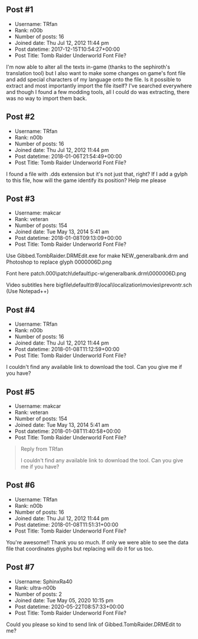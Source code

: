## Post #1
- Username: TRfan
- Rank: n00b
- Number of posts: 16
- Joined date: Thu Jul 12, 2012 11:44 pm
- Post datetime: 2017-12-15T10:54:27+00:00
- Post Title: Tomb Raider Underworld Font File?

I'm now able to alter all the texts in-game (thanks to the sephiroth's translation tool) but I also want to make some changes on game's font file and add special characters of my language onto the file. Is it possible to extract and most importantly import the file itself? I've searched everywhere and though I found a few modding tools, all I could do was extracting, there was no way to import them back.
## Post #2
- Username: TRfan
- Rank: n00b
- Number of posts: 16
- Joined date: Thu Jul 12, 2012 11:44 pm
- Post datetime: 2018-01-06T21:54:49+00:00
- Post Title: Tomb Raider Underworld Font File?

I found a file with .dds extension but it's not just that, right? If I add a gylph to this file, how will the game identify its position? Help me please
## Post #3
- Username: makcar
- Rank: veteran
- Number of posts: 154
- Joined date: Tue May 13, 2014 5:41 am
- Post datetime: 2018-01-08T09:13:09+00:00
- Post Title: Tomb Raider Underworld Font File?

Use Gibbed.TombRaider.DRMEdit.exe for make NEW_generalbank.drm and Photoshop to replace glyph 0000006D.png



Font here patch.000\patch\default\pc-w\generalbank.drm\0000006D.png



Video subtitles here bigfile\default\tr8\local\localization\movies\prevontr.sch (Use Notepad++)
## Post #4
- Username: TRfan
- Rank: n00b
- Number of posts: 16
- Joined date: Thu Jul 12, 2012 11:44 pm
- Post datetime: 2018-01-08T11:12:59+00:00
- Post Title: Tomb Raider Underworld Font File?

I couldn't find any available link to download the tool. Can you give me if you have?
## Post #5
- Username: makcar
- Rank: veteran
- Number of posts: 154
- Joined date: Tue May 13, 2014 5:41 am
- Post datetime: 2018-01-08T11:40:58+00:00
- Post Title: Tomb Raider Underworld Font File?

> Reply from TRfan
>
> I couldn't find any available link to download the tool. Can you give me if you have?
## Post #6
- Username: TRfan
- Rank: n00b
- Number of posts: 16
- Joined date: Thu Jul 12, 2012 11:44 pm
- Post datetime: 2018-01-08T11:51:31+00:00
- Post Title: Tomb Raider Underworld Font File?

You're awesome!! Thank you so much. If only we were able to see the data file that coordinates glyphs but replacing will do it for us too.
## Post #7
- Username: SphinxRa40
- Rank: ultra-n00b
- Number of posts: 2
- Joined date: Tue May 05, 2020 10:15 pm
- Post datetime: 2020-05-22T08:57:33+00:00
- Post Title: Tomb Raider Underworld Font File?

Could you please so kind to send link of Gibbed.TombRaider.DRMEdit to me?
